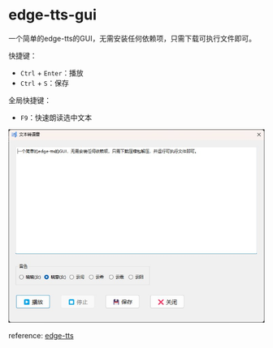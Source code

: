 # edge-tts-gui
一个简单的edge-tts的GUI，无需安装任何依赖项，只需下载可执行文件即可。

快捷键：
- `Ctrl` + `Enter`：播放
- `Ctrl` + `S`：保存

全局快捷键：
- `F9`：快速朗读选中文本

![interface](cover.jpg)

reference: [edge-tts](https://github.com/rany2/edge-tts)